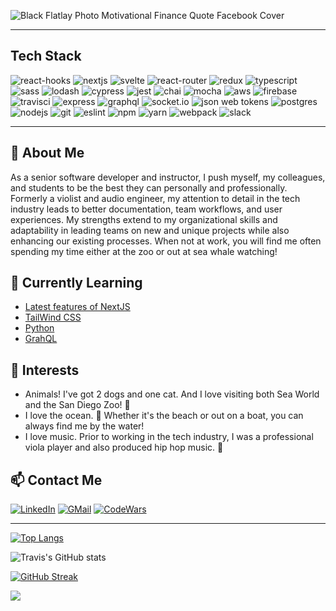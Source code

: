 ![Black Flatlay Photo Motivational Finance Quote Facebook Cover](https://github.com/Kalikoze/Kalikoze/assets/25714149/1d13a014-cf35-412c-b2f9-073ea31f61bf)

---

## Tech Stack

![react-hooks]
![nextjs]
![svelte]
![react-router]
![redux]
![typescript]
![sass]
![lodash]
![cypress]
![jest]
![chai]
![mocha]
![aws]
![firebase]
![travisci]
![express]
![graphql]
![socket.io]
![json web tokens]
![postgres]
![nodejs]
![git]
![eslint]
![npm]
![yarn]
![webpack]
![slack]

---

## 🔭 About Me
As a senior software developer and instructor, I push myself, my colleagues, and students to be the best they can personally and professionally. Formerly a violist and audio engineer, my attention to detail in the tech industry leads to better documentation, team workflows, and user experiences.  My strengths extend to my organizational skills and adaptability in leading teams on new and unique projects while also enhancing our existing processes.  When not at work, you will find me often spending my time either at the zoo or out at sea whale watching!

## 🌱 Currently Learning
- [Latest features of NextJS]([https://aws.amazon.com/certification/](https://nextjs.org/))
- [TailWind CSS](https://tailwindcss.com/)
- [Python](https://www.python.org/)
- [GrahQL](https://www.apollographql.com/tutorials/certifications/apollo-graph-associate/)

## 🤔 Interests
- Animals! I've got 2 dogs and one cat. And I love visiting both Sea World and the San Diego Zoo! 🐬
- I love the ocean. 🌊 Whether it's the beach or out on a boat, you can always find me by the water!
- I love music.  Prior to working in the tech industry, I was a professional viola player and also produced hip hop music. 🎻


## 📫 Contact Me
[![LinkedIn][linkedin-shield]][linkedin-url]
[![GMail][gmail-shield]][gmail-url]
[![CodeWars][codewars-shield]][codewars-url]

---

[![Top Langs](https://github-readme-stats.vercel.app/api/top-langs/?username=kalikoze)](https://github.com/anuraghazra/github-readme-stats)

![Travis's GitHub stats](https://github-readme-stats.vercel.app/api?username=kalikoze&show_icons=true&theme=dark)

[![GitHub Streak](https://streak-stats.demolab.com/?user=kalikoze&theme=dark)](https://git.io/streak-stats)

![](https://komarev.com/ghpvc/?username=kalikoze&color=orange&style=for-the-badge)

<!-- MARKDOWN LINKS & IMAGES -->
[react-hooks]: https://img.shields.io/badge/react-%2320232a.svg?style=for-the-badge&logo=react&logoColor=%2361DAFB
[react-router]: https://img.shields.io/badge/React_Router-CA4245?style=for-the-badge&logo=react-router&logoColor=white
[redux]: https://img.shields.io/badge/Redux-593D88?style=for-the-badge&logo=redux&logoColor=white
[typescript]: https://img.shields.io/badge/typescript-%23007ACC.svg?style=for-the-badge&logo=typescript&logoColor=white
[sass]: https://img.shields.io/badge/Sass-CC6699?style=for-the-badge&logo=sass&logoColor=white
[cypress]: https://img.shields.io/badge/-cypress-%23E5E5E5?style=for-the-badge&logo=cypress&logoColor=058a5e
[aws]: https://img.shields.io/badge/Amazon_AWS-232F3E?style=for-the-badge&logo=amazon-aws&logoColor=white
[travisci]: https://img.shields.io/badge/travis_CI-3EAAAF?style=for-the-badge&logo=travisci&logoColor=white
[postgres]: https://img.shields.io/badge/PostgreSQL-316192?style=for-the-badge&logo=postgresql&logoColor=white
[mocha]: https://img.shields.io/badge/mocha.js-323330?style=for-the-badge&logo=mocha&logoColor=Brown
[chai]: https://img.shields.io/badge/chai.js-323330?style=for-the-badge&logo=chai&logoColor=red
[jest]: https://img.shields.io/badge/Jest-323330?style=for-the-badge&logo=Jest&logoColor=white
[eslint]: https://img.shields.io/badge/eslint-3A33D1?style=for-the-badge&logo=eslint&logoColor=white
[nodejs]: https://img.shields.io/badge/Node%20js-339933?style=for-the-badge&logo=nodedotjs&logoColor=white
[express]: https://img.shields.io/badge/Express.js-404D59?style=for-the-badge
[git]: https://img.shields.io/badge/GIT-E44C30?style=for-the-badge&logo=git&logoColor=white
[json web tokens]: https://img.shields.io/badge/json%20web%20tokens-323330?style=for-the-badge&logo=json-web-tokens&logoColor=pink
[nextjs]: https://img.shields.io/badge/next%20js-000000?style=for-the-badge&logo=nextdotjs&logoColor=white
[npm]: https://img.shields.io/badge/npm-CB3837?style=for-the-badge&logo=npm&logoColor=white
[yarn]: https://img.shields.io/badge/Yarn-2C8EBB?style=for-the-badge&logo=yarn&logoColor=white
[webpack]: https://img.shields.io/badge/Webpack-8DD6F9?style=for-the-badge&logo=Webpack&logoColor=white
[firebase]: https://img.shields.io/badge/firebase-ffca28?style=for-the-badge&logo=firebase&logoColor=black
[graphql]: https://img.shields.io/badge/GraphQl-E10098?style=for-the-badge&logo=graphql&logoColor=white
[lodash]: https://img.shields.io/badge/Lodash-3492FF?style=for-the-badge&logo=lodash&logoColor=white
[socket.io]: https://img.shields.io/badge/Socket.io-010101?&style=for-the-badge&logo=Socket.io&logoColor=white
[svelte]: https://img.shields.io/badge/Svelte-4A4A55?style=for-the-badge&logo=svelte&logoColor=FF3E00
[slack]: https://img.shields.io/badge/Slack-4A154B?style=for-the-badge&logo=slack&logoColor=white




[gmail-shield]: https://img.shields.io/badge/Gmail-D14836?style=for-the-badge&logo=gmail&logoColor=white
[gmail-url]: mailto:kalikoze@gmail.com
[linkedin-shield]: https://img.shields.io/badge/LinkedIn-0077B5?style=for-the-badge&logo=linkedin&logoColor=white
[linkedin-url]: https://www.linkedin.com/in/travisrollins/
[codewars-shield]: https://img.shields.io/badge/Codewars-B1361E?style=for-the-badge&logo=Codewars&logoColor=white
[codewars-url]: https://www.codewars.com/users/Kalikoze

